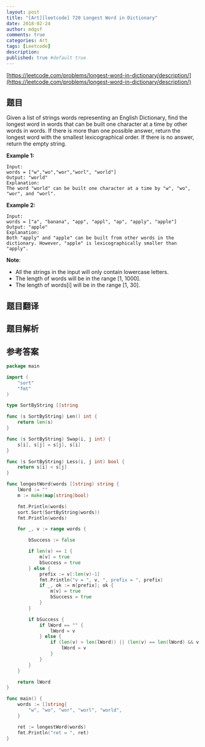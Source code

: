 ```yaml
---
layout: post
title: "[Art][leetcode] 720 Longest Word in Dictionary"
date: 2018-02-24
author: mdgsf
comments: true
categories: Art
tags: [Leetcode]
description:
published: true #default true
---
```


[https://leetcode.com/problems/longest-word-in-dictionary/description/](https://leetcode.com/problems/longest-word-in-dictionary/description/)

## 题目

Given a list of strings words representing an English Dictionary, find the longest word in words that can be built one character at a time by other words in words. If there is more than one possible answer, return the longest word with the smallest lexicographical order.
If there is no answer, return the empty string.

**Example 1:**

```
Input: 
words = ["w","wo","wor","worl", "world"]
Output: "world"
Explanation: 
The word "world" can be built one character at a time by "w", "wo", "wor", and "worl".
```

**Example 2:**

```
Input: 
words = ["a", "banana", "app", "appl", "ap", "apply", "apple"]
Output: "apple"
Explanation: 
Both "apply" and "apple" can be built from other words in the dictionary. However, "apple" is lexicographically smaller than "apply".
```

**Note**:

- All the strings in the input will only contain lowercase letters.
- The length of words will be in the range [1, 1000].
- The length of words[i] will be in the range [1, 30].

## 题目翻译

## 题目解析

## 参考答案

```go
package main

import (
	"sort"
	"fmt"
)

type SortByString []string 

func (s SortByString) Len() int {
	return len(s)
}

func (s SortByString) Swap(i, j int) {
	s[i], s[j] = s[j], s[i]
}

func (s SortByString) Less(i, j int) bool {
	return s[i] < s[j]
}

func longestWord(words []string) string {
	lWord := ""
	m := make(map[string]bool)

	fmt.Println(words)
	sort.Sort(SortByString(words))
	fmt.Println(words)

	for _, v := range words {

		bSuccess := false

		if len(v) == 1 {
			m[v] = true
			bSuccess = true
		} else {
			prefix := v[:len(v)-1]
			fmt.Println("v = ", v, ", prefix = ", prefix)
			if _, ok := m[prefix]; ok {
				m[v] = true
				bSuccess = true
			}
		}

		if bSuccess {
			if lWord == "" {
				lWord = v
			} else {
				if (len(v) > len(lWord)) || (len(v) == len(lWord) && v < lWord) {
					lWord = v
				}
			}
		}
	}

	return lWord 
}

func main() {
	words := []string{
		"w", "wo", "wor", "worl", "world",
	}

	ret := longestWord(words)
	fmt.Println("ret = ", ret)
}
```
